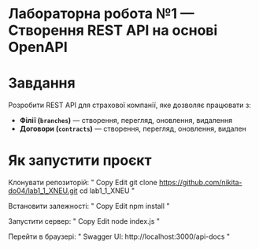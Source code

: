 # Лабораторна робота №1 — Створення REST API на основі OpenAPI
# Завдання

Розробити REST API для страхової компанії, яке дозволяє працювати з:

-  **Філії (`branches`)** — створення, перегляд, оновлення, видалення
-  **Договори (`contracts`)** — створення, перегляд, оновлення, видален

# Як запустити проєкт 

Клонувати репозиторій:
"
Copy
Edit
git clone https://github.com/nikita-do04/lab1_1_XNEU.git
cd lab1_1_XNEU
"

Встановити залежності:
"
Copy
Edit
npm install
"

Запустити сервер:
"
Copy
Edit
node index.js
"

Перейти в браузері:
"
Swagger UI: http://localhost:3000/api-docs
" 
